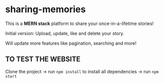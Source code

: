 # sharing-memories

This is a **MERN stack** platform to share your once-in-a-lifetime stories!

Initial version: Upload, update, like and delete your story.

Will update more features like pagination, searching and more!

## TO TEST THE WEBSITE

Clone the project -> run `npm install` to install all dependencies -> run `npm start`


